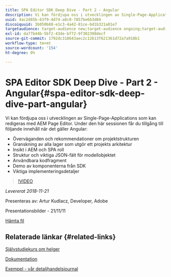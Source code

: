```yaml
---
title: SPA Editor SDK Deep Dive - Part 2 - Angular
description: Vi kan fördjupa oss i utvecklingen av Single-Page-Applications som kan redigeras med AEM Page Editor.
uuid: 4ac2d85b-63f9-4d74-a8c0-7857be6b3d84
discoiquuid: 3b050b88-e1c3-4a42-81ce-bd1b321a01e7
targetaudience: target-audience new;target-audience ongoing;target-audience upgrader
exl-id: da77b44b-5bf2-43de-bf72-9f302398decf
source-git-commit: 1792dc318643aec2c12613f621361d72a7a918b1
workflow-type: tm+mt
source-wordcount: '154'
ht-degree: 0%

---
```


# SPA Editor SDK Deep Dive - Part 2 - Angular{#spa-editor-sdk-deep-dive-part-angular}

Vi kan fördjupa oss i utvecklingen av Single-Page-Applications som kan redigeras med AEM Page Editor. Under den här sessionen får du tillgång till följande innehåll när det gäller Angular:

* Överväganden och rekommendationer om projektstrukturen
* Granskning av alla lager som utgör ett projekts arkitektur
* Insikt i AEM och SPA roll
* Struktur och viktiga JSON-fält för modellobjektet
* Användbara kodfragment
* Demo av komponenterna från SDK
* Viktiga implementeringsdetaljer

>[!VIDEO](https://video.tv.adobe.com/v/25503/?quality-9)

*Levererat 2018-11-21*

Presenteras av: Artur Kudlacz, Developer, Adobe

Presentationsbilder - 21/11/11

[Hämta fil](assets/aem-gems-aem-spaeditorangular-112118.pdf)

## Relaterade länkar {#related-links}

[Självstudiekurs om helger](https://experienceleague.adobe.com/docs/experience-manager-learn/getting-started-wknd-tutorial-develop/overview.html)

[Dokumentation](https://helpx.adobe.com/experience-manager/6-4/sites/developing/using/spa-overview.html)

[Exempel - vår detaljhandelsjournal](https://github.com/adobe/aem-sample-we-retail-journal)

<!--
[Get back to the Overview](https://helpx.adobe.com/experience-manager/kt/eseminars/gems/aem-index.html)
-->
